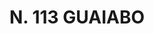 ---
title: "N. 113 GUAIABO"
plant-name: "N. 113"
plant-number: "113"
plant-xml: "/assets/xml/plant113.xml"
plant-title: "N. 113 GUAIABO"
plant-taxon-link: ""
plant-taxon-link: ""
layout: single-xml
---